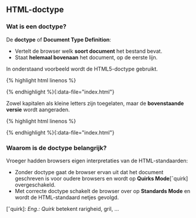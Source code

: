 HTML-doctype
------------

### Wat is een doctype?

De **doctype** of **Document Type Definition**:

- Vertelt de browser welk **soort document** het bestand bevat.
- Staat **helemaal bovenaan** het document, op de eerste lijn.

In onderstaand voorbeeld wordt de HTML5-doctype gebruikt.

{% highlight html linenos %}
<!DOCTYPE html>
{% endhighlight %}{:data-file="index.html"}

Zowel kapitalen als kleine letters zijn toegelaten, maar de **bovenstaande versie** wordt aangeraden.

{% highlight html linenos %}
<!doctype html>
{% endhighlight %}{:data-file="index.html"}

### Waarom is de doctype belangrijk?

Vroeger hadden browsers eigen interpretaties van de HTML-standaarden: 

 - Zonder doctype gaat de browser ervan uit dat het document geschreven is voor oudere browsers en wordt op **Quirks Mode**[ˆquirk] overgeschakeld.
 - Met correcte doctype schakelt de browser over op **Standards Mode** en wordt de HTML-standaard netjes gevolgd.

[ˆquirk]: *Eng.: Quirk* betekent rarigheid, gril, …